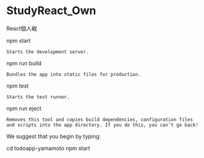 # StudyReact_Own
React個人戦

  npm start
  
    Starts the development server.

  npm run build
  
    Bundles the app into static files for production.

  npm test
  
    Starts the test runner.

  npm run eject
  
    Removes this tool and copies build dependencies, configuration files
    and scripts into the app directory. If you do this, you can’t go back!

We suggest that you begin by typing:


  cd todoapp-yamamoto
  npm start
